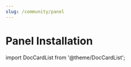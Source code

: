 ```yaml
---
slug: /community/panel
---
```


# Panel Installation
import DocCardList from '@theme/DocCardList';

<DocCardList />